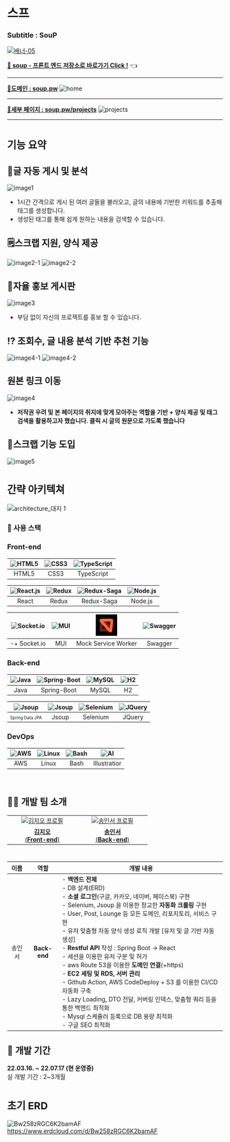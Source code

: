 <h1>스프</h1>
<h3>Subtitle : SouP</h3>


[![배너-05](https://user-images.githubusercontent.com/94730032/177748360-33b02f88-e191-439d-a250-3a0e952ab5fd.jpg)](https://soup.pw)

[**🔗 soup - 프론트 엔드 저장소로 바로가기 Click !**](https://github.com/plrs9816/soup-frontend/) 👈 


<hr>

**[🔗도메인 : soup.pw](https://soup.pw)**
![home](https://user-images.githubusercontent.com/94730032/180217883-243b428a-d5c7-404b-9857-333511a807de.gif)

<hr>

**[🔗세부 페이지 : soup.pw/projects](https://soup.pw/projects)**
![projects](https://user-images.githubusercontent.com/94730032/180216226-d1541e8f-124d-44f1-ba79-a54936e0ec5b.gif)

<hr>

# <small>기능 요약</small>
## 🚀글 자동 게시 및 분석
![image1](https://s3.us-west-2.amazonaws.com/secure.notion-static.com/0b77c66c-872c-4b87-a296-46e6467d53e8/Untitled.png?X-Amz-Algorithm=AWS4-HMAC-SHA256&X-Amz-Content-Sha256=UNSIGNED-PAYLOAD&X-Amz-Credential=AKIAT73L2G45EIPT3X45%2F20220721%2Fus-west-2%2Fs3%2Faws4_request&X-Amz-Date=20220721T132337Z&X-Amz-Expires=86400&X-Amz-Signature=7cea0f33e6f9b31e2d05c54389a1c1893a8851da58a2bdcf283b3c01b7556d31&X-Amz-SignedHeaders=host&response-content-disposition=filename%20%3D%22Untitled.png%22&x-id=GetObject)
- 1시간 간격으로 게시 된 여러 글들을 불러오고, 글의 내용에 기반한 키워드를 추출해 태그를 생성합니다.
- 생성된 태그를 통해 쉽게 원하는 내용을 검색할 수 있습니다.



## 🗒️스크랩 지원, 양식 제공
![image2-1](https://s3.us-west-2.amazonaws.com/secure.notion-static.com/34f559b6-f0bc-4cc1-9421-23c8aafbee5e/Untitled.png?X-Amz-Algorithm=AWS4-HMAC-SHA256&X-Amz-Content-Sha256=UNSIGNED-PAYLOAD&X-Amz-Credential=AKIAT73L2G45EIPT3X45%2F20220721%2Fus-west-2%2Fs3%2Faws4_request&X-Amz-Date=20220721T133145Z&X-Amz-Expires=86400&X-Amz-Signature=728a6db0b17f48237fae46f3b11a8fdc1395971b52ad953379226ad43c7abd72&X-Amz-SignedHeaders=host&response-content-disposition=filename%20%3D%22Untitled.png%22&x-id=GetObject)
![image2-2](https://s3.us-west-2.amazonaws.com/secure.notion-static.com/d96fa690-19d9-4a84-9d89-b0904cec1951/Untitled.png?X-Amz-Algorithm=AWS4-HMAC-SHA256&X-Amz-Content-Sha256=UNSIGNED-PAYLOAD&X-Amz-Credential=AKIAT73L2G45EIPT3X45%2F20220721%2Fus-west-2%2Fs3%2Faws4_request&X-Amz-Date=20220721T132920Z&X-Amz-Expires=86400&X-Amz-Signature=925fa7bec87c90713cc9da7ae514d46c21ba8fced1b8cf61bb6e1a9696b29d04&X-Amz-SignedHeaders=host&response-content-disposition=filename%20%3D%22Untitled.png%22&x-id=GetObject)

## 📢자율 홍보 게시판
![image3](https://s3.us-west-2.amazonaws.com/secure.notion-static.com/6c2b5188-5b7b-4e39-b113-017492f82cd0/Untitled.png?X-Amz-Algorithm=AWS4-HMAC-SHA256&X-Amz-Content-Sha256=UNSIGNED-PAYLOAD&X-Amz-Credential=AKIAT73L2G45EIPT3X45%2F20220721%2Fus-west-2%2Fs3%2Faws4_request&X-Amz-Date=20220721T132736Z&X-Amz-Expires=86400&X-Amz-Signature=57fad5aa455cb9939ded1f1c55bda39c9d7b1c9f339127ff9ed7059309b325b8&X-Amz-SignedHeaders=host&response-content-disposition=filename%20%3D%22Untitled.png%22&x-id=GetObject)
- 부담 없이 자신의 프로젝트를 홍보 할 수 있습니다.


## ⁉️ 조회수, 글 내용 분석 기반 추천 기능

![image4-1](https://s3.us-west-2.amazonaws.com/secure.notion-static.com/2c708d98-0d08-457d-8781-aa1fef3cc121/Untitled.png?X-Amz-Algorithm=AWS4-HMAC-SHA256&X-Amz-Content-Sha256=UNSIGNED-PAYLOAD&X-Amz-Credential=AKIAT73L2G45EIPT3X45%2F20220721%2Fus-west-2%2Fs3%2Faws4_request&X-Amz-Date=20220721T133316Z&X-Amz-Expires=86400&X-Amz-Signature=55c1df7c47cbed414f7eb6da4e3932359f4b4e1c6fd99c2c7ade0722681f70eb&X-Amz-SignedHeaders=host&response-content-disposition=filename%20%3D%22Untitled.png%22&x-id=GetObject)
![image4-2](https://s3.us-west-2.amazonaws.com/secure.notion-static.com/7fe5dcdf-8853-44f4-bcc3-8b840b33eb0d/Untitled.png?X-Amz-Algorithm=AWS4-HMAC-SHA256&X-Amz-Content-Sha256=UNSIGNED-PAYLOAD&X-Amz-Credential=AKIAT73L2G45EIPT3X45%2F20220721%2Fus-west-2%2Fs3%2Faws4_request&X-Amz-Date=20220721T134345Z&X-Amz-Expires=86400&X-Amz-Signature=a6e40ffa442261ae0d3978ebfab961e1676cbac3c5e7fc4248ce2ef2162a8897&X-Amz-SignedHeaders=host&response-content-disposition=filename%20%3D%22Untitled.png%22&x-id=GetObject)


## 원본 링크 이동
![image4](https://s3.us-west-2.amazonaws.com/secure.notion-static.com/f236199e-40c8-4330-a11a-d04fc84bf144/Untitled.png?X-Amz-Algorithm=AWS4-HMAC-SHA256&X-Amz-Content-Sha256=UNSIGNED-PAYLOAD&X-Amz-Credential=AKIAT73L2G45EIPT3X45%2F20220721%2Fus-west-2%2Fs3%2Faws4_request&X-Amz-Date=20220721T133416Z&X-Amz-Expires=86400&X-Amz-Signature=728fefbec4b1ef075ce68d632ba327a74f78bc3e03966ed7f39f250bc70cd1fc&X-Amz-SignedHeaders=host&response-content-disposition=filename%20%3D%22Untitled.png%22&x-id=GetObject)
- **저작권 우려 및  본 페이지의 취지에 맞게  모아주는 역할을 기반 + 양식 제공 및 태그 검색을 활용하고자 했습니다.   클릭 시 글의 원문으로 가도록 했습니다**

## 📝스크랩 기능 도입
![image5](https://s3.us-west-2.amazonaws.com/secure.notion-static.com/581283db-b633-44b4-850b-e9f9ab42fad2/Untitled.png?X-Amz-Algorithm=AWS4-HMAC-SHA256&X-Amz-Content-Sha256=UNSIGNED-PAYLOAD&X-Amz-Credential=AKIAT73L2G45EIPT3X45%2F20220721%2Fus-west-2%2Fs3%2Faws4_request&X-Amz-Date=20220721T133458Z&X-Amz-Expires=86400&X-Amz-Signature=891876f96bbb2e1cf245a61ba2ae6d391ed19bfe2dceb0c30bcc6f056ce91a58&X-Amz-SignedHeaders=host&response-content-disposition=filename%20%3D%22Untitled.png%22&x-id=GetObject)






# <small>간략 아키텍쳐</small>
![architecture_대지 1](https://user-images.githubusercontent.com/94730032/180914096-5269518b-386e-49d6-82c5-df239f8f5f2a.jpg)


### 📜 사용 스택

### **Front-end**

| <img src="https://profilinator.rishav.dev/skills-assets/html5-original-wordmark.svg" alt="HTML5" width="50px" height="50px" /> | <img src="https://profilinator.rishav.dev/skills-assets/css3-original-wordmark.svg" alt="CSS3" width="50px" height="50px" /> | <img src="https://profilinator.rishav.dev/skills-assets/typescript-original.svg" alt="TypeScript" width="50px" height="50px" /> |
| :----------------------------------------------------------------------------------------------------------------------------: | :--------------------------------------------------------------------------------------------------------------------------: | :-----------------------------------------------------------------------------------------------------------------------------: |
|                                                             HTML5                                                              |                                                             CSS3                                                             |                                                           TypeScript                                                            |

| <img src="https://profilinator.rishav.dev/skills-assets/react-original-wordmark.svg" alt="React.js" width="50px" height="50px" /> | <img src="https://profilinator.rishav.dev/skills-assets/redux-original.svg" alt="Redux" width="50px" height="50px" /> | <img src="https://cdn.worldvectorlogo.com/logos/redux-saga.svg" alt="Redux-Saga" width="50px" height="50px" /> | <img src="https://profilinator.rishav.dev/skills-assets/nodejs-original-wordmark.svg" alt="Node.js" width="50px" height="50px" /> |
| :-------------------------------------------------------------------------------------------------------------------------------: | :-------------------------------------------------------------------------------------------------------------------: | :------------------------------------------------------------------------------------------------------------: | :------------------------------------------------------------------------------------------------------------------------------------------------------------------: |
|                                                               React                                                               |                                                         Redux                                                         |                                                   Redux-Saga                                                   |                                                                             Node.js                                                                             |

| <img src="https://cdn.worldvectorlogo.com/logos/socket-io.svg" alt="Socket.io" width="50px" height="50px" /> | <img src="https://mui.com/static/logo.png" alt="MUI" width="50px" height="50px" /> | <img src="https://github.com/mswjs/msw/raw/main/media/msw-logo.svg" alt="Mock Service Worker" width="50px" height="50px" /> | <img src="https://upload.wikimedia.org/wikipedia/commons/a/ab/Swagger-logo.png" alt="Swagger" width="50px" height="50px" /> |
| :----------------------------------------------------------------------------------------------------------: | :--------------------------------------------------------------------------------: | :-------------------------------------------------------------------------------------------------------------------------: | :-------------------------------------------------------------------------------------------------------------------------: | 
|               -+                                   Socket.io                                                   |                                        MUI                                         |                                                     Mock Service Worker                                                     |                                                           Swagger                                                           |


### **Back-end**

| <img src="https://profilinator.rishav.dev/skills-assets/java-original-wordmark.svg" alt="Java" width="57px" height="50px" /> | <img src="https://www.seekpng.com/png/full/8-80775_spring-logo-png-transparent-spring-java.png" alt="Spring-Boot" width="57px" height="50px" /> | <img src="https://profilinator.rishav.dev/skills-assets/mysql-original-wordmark.svg" alt="MySQL" width="57px" height="50px" /> | <img src="https://www.h2database.com/html/images/h2-logo-2.png" alt="H2" width="57px" height="50px" /> |
| :--------------------------------------------------------------------------------------------------------------------------: | :---------------------------------------------------------------------------------------------------------------------------------------------: | :----------------------------------------------------------------------------------------------------------------------------: | :----------------------------------------------------------------------------------------------------: |
|                                                             Java                                                             |                                                                   Spring-Boot                                                                   |                                                             MySQL                                                              |                                                   H2                                                   |

| <img src="https://velog.velcdn.com/images/do-hoon/post/02577821-7565-47ad-8cdf-9e5a764e0ce5/image.png" alt="Jsoup" width="70px" height="50px" /> | <img src="https://cdn.javacodeexamples.com/wp-content/uploads/Jsoup.png" alt="Jsoup" width="60px" height="50px" /> | <img src="https://blog.kakaocdn.net/dn/cQujw2/btqG6dk3tIB/Ho2Ur3C7I1RFIVkAI7pGHK/img.png" alt="Selenium" width="53px" height="50px" /> | <img src="https://profilinator.rishav.dev/skills-assets/jquery.png" alt="JQuery" width="53px" height="50px" /> |
| :----------------------------------------------------------------------------------------------------------------------------------------------: | :----------------------------------------------------------------------------------------------------------------: | :------------------------------------------------------------------------------------------------------------------------------------: | :------------------------------------------------------------------------------------------------------------: | 
|                                                                  <small><small>  Spring Data  JPA  </small></small>                              |                                                                Jsoup                                               |                                                                Selenium                                                                |                                              JQuery                                                            | 

### **DevOps**

| <img src="https://pbs.twimg.com/profile_images/1351702967561252865/aXfcETIt_400x400.jpg" alt="AWS" width="50px" height="50px" /> | <img src="https://profilinator.rishav.dev/skills-assets/linux-original.svg" alt="Linux" width="50px" height="50px" /> | <img src="https://profilinator.rishav.dev/skills-assets/gnu_bash-icon.svg" alt="Bash" width="50px" height="50px" /> | <img src="https://profilinator.rishav.dev/skills-assets/adobe_illustrator-icon.svg" alt="AI" width="50px" height="50px" /> |    
| :-------------------------------------------------------------------------------------------------------------------: | :------------------------------------------------------------------------------------------------------------------------------: | :------------------------------------------------------------------------------------------------------------------------------: | :-----------------------------------------------------------------------------------------------------------------------: |
|                                                         AWS                                                         |                                                               Linux                                                               |                                                                Bash                                               |                                                                Illustratior                                               |

<br />

## 🧑‍🧑 개발 팀 소개
<table>
   <tr>
      <td align="center" width="150px">
          <a href="https://github.com/plrs9816" target="_blank">
             <img src="https://avatars.githubusercontent.com/u/61955474?v=4" alt="김지오 프로필" />
          </a>
      </td>
      <td align="center" width="150px">
          <a href="https://github.com/in-seo" target="_blank">
             <img src="https://avatars.githubusercontent.com/u/94730032?v=4" alt="송인서 프로필" />
          </a>
      </td>
   </tr>
   <tr>
      <td align="center">
          <a href="https://github.com/plrs9816" target="_blank">
             <b>김지오</b><br />(<b>Front-end</b>)
          </a>
      </td>
      <td align="center">
          <a href="https://github.com/in-seo" target="_blank">
             <b>송인서</b><br />(<b>Back-end</b>)
          </a>
      </td>
   </tr>
</table>

# <small></small>
|  이름  |        역할        | <div align="center">개발 내용</div>                                                                                                                                                                                                                                                                                                                                                                                                                                                                                                                                                                                                                                                                                                                                                                                                                                                                                                                                                                                                                                                      |
| :----: | :----------------: | :--------------------------------------------------------------------------------------------------------------------------------------------------------------------------------------------------------------------------------------------------------------------------------------------------------------------------------------------------------------------------------------------------------------------------------------------------------------------------------------------------------------------------------------------------------------------------------------------------------------------------------------------------------------------------------------------------------------------------------------------------------------------------------------------------------------------------------------------------------------------------------------------------------------------------------------------------------------------------------------------------------------------------------------------------------------------------------------- |
| 송인서 | <b>Back-end</b><br /> | - <b>백엔드 전체</b> <br>- DB 설계(ERD)<br>- <b>소셜 로그인</b>(구글, 카카오, 네이버, 페이스북) 구현<br>- Selenium, Jsoup 을 이용한 정교한 <b>자동화 크롤링</b> 구현<br>- User, Post, Lounge 등 모든 도메인, 리포지토리, 서비스 구현<br>- 유저 맞춤형 자동 양식 생성 로직 개발 [유저 및 글 기반 자동 생성]<br>- <b>Restful API</b> 작성 : Spring Boot -> React<br>- 세션을 이용한 유저 구분 및 허가<br>- aws Route 53을 이용한 <b>도메인 연결</b>(+https)<br>- <b>EC2 세팅 및 RDS, 서버 관리</b><br>- Github Action, AWS CodeDeploy + S3  를 이용한 CI/CD 자동화 구축<br>- Lazy Loading, DTO 전달, 커버링 인덱스, 맞춤형 쿼리 등을 통한 백엔드 최적화<br>- Mysql 스케쥴러 등록으로 DB 용량 최적화<br>- 구글 SEO 최적화|

## 📅 개발 기간
<strong>22.03.16. ~  22.07.17  (현 운영중)</strong><br>
실 개발 기간 : 2~3개월


# <small>초기 ERD</small>
![Bw258zRGC6K2bamAF](https://user-images.githubusercontent.com/94730032/170948911-3a90aaee-8768-43c7-b26b-77f7d8ba15e7.png)
https://www.erdcloud.com/d/Bw258zRGC6K2bamAF
